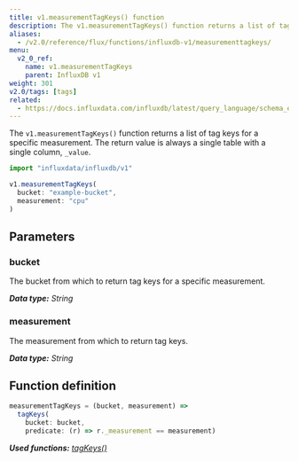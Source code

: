 ```yaml
---
title: v1.measurementTagKeys() function
description: The v1.measurementTagKeys() function returns a list of tag keys for a specific measurement.
aliases:
  - /v2.0/reference/flux/functions/influxdb-v1/measurementtagkeys/
menu:
  v2_0_ref:
    name: v1.measurementTagKeys
    parent: InfluxDB v1
weight: 301
v2.0/tags: [tags]
related:
  - https://docs.influxdata.com/influxdb/latest/query_language/schema_exploration#show-tag-keys, SHOW TAG KEYS in InfluxQL
---
```


The `v1.measurementTagKeys()` function returns a list of tag keys for a specific measurement.
The return value is always a single table with a single column, `_value`.

```js
import "influxdata/influxdb/v1"

v1.measurementTagKeys(
  bucket: "example-bucket",
  measurement: "cpu"
)
```

## Parameters

### bucket
The bucket from which to return tag keys for a specific measurement.

_**Data type:** String_

### measurement
The measurement from which to return tag keys.

_**Data type:** String_

## Function definition
```js
measurementTagKeys = (bucket, measurement) =>
  tagKeys(
    bucket: bucket,
    predicate: (r) => r._measurement == measurement)
```

_**Used functions:**
[tagKeys()](/v2.0/reference/flux/stdlib/influxdb-v1/tagkeys)_
